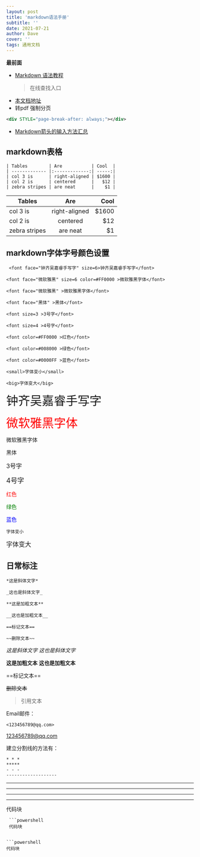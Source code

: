 ```yaml
---
layout: post
title: 'markdown语法手册'
subtitle: ''
date: 2021-07-21
author: Dave
cover: ''
tags: 通用文档
---
```


**最前面**

- [Markdown 语法教程](https://markdown.com.cn/)
    >在线查找入口
- [本文档地址](https://github.com/dendyikbc/dendyikbc.github.io/blob/master/_posts/2021-07-21-markdownDoc.md)
- 转pdf 强制分页

```xml
<div STYLE="page-break-after: always;"></div>
```

- [Markdown箭头的输入方法汇总](https://www.jianshu.com/p/d63887d0c706)
## markdown表格
```
| Tables        | Are           | Cool  |
| ------------- |:-------------:| -----:|
| col 3 is      | right-aligned | $1600 |
| col 2 is      | centered      |   $12 |
| zebra stripes | are neat      |    $1 |
```

| Tables        | Are           | Cool  |
| ------------- |:-------------:| -----:|
| col 3 is      | right-aligned | $1600 |
| col 2 is      | centered      |   $12 |
| zebra stripes | are neat      |    $1 |

## markdown字体字号颜色设置
```
 <font face="钟齐吴嘉睿手写字" size=6>钟齐吴嘉睿手写字</font>

<font face="微软雅黑" size=6 color=#FF0000 >微软雅黑字体</font>

<font face="微软雅黑" >微软雅黑字体</font>

<font face="黑体" >黑体</font>

<font size=3 >3号字</font>

<font size=4 >4号字</font>

<font color=#FF0000 >红色</font>

<font color=#008000 >绿色</font>

<font color=#0000FF >蓝色</font>

<small>字体变小</small>

<big>字体变大</big>
```

 <font face="钟齐吴嘉睿手写字" size=6>钟齐吴嘉睿手写字</font>

<font face="微软雅黑" size=6 color=#FF0000 >微软雅黑字体</font>

<font face="微软雅黑" >微软雅黑字体</font>

<font face="黑体" >黑体</font>

<font size=3 >3号字</font>

<font size=4 >4号字</font>

<font color=#FF0000 >红色</font>

<font color=#008000 >绿色</font>

<font color=#0000FF >蓝色</font>

<small>字体变小</small>

<big>字体变大</big>

## 日常标注
```
*这是斜体文字* 

_这也是斜体文字_

**这是加粗文本** 

__这也是加粗文本__

==标记文本==

~~删除文本~~
```

*这是斜体文字* 
_这也是斜体文字_

**这是加粗文本** 
__这也是加粗文本__

==标记文本==

~~删除文本~~

> 引用文本

Email邮件：
```
<123456789@qq.com>
```

<123456789@qq.com>

建立分割线的方法有：
```
* * *
*****
- - -
-------------------
```

* * *
*****
- - -
-------------------

代码块

```
 ```powershell
 代码块
 ```
```

```powershell
代码块
```
